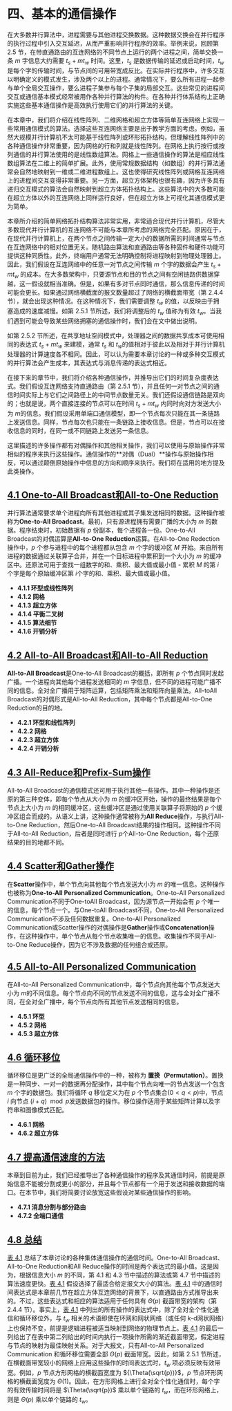 # 四、基本的通信操作

在大多数并行算法中，进程需要与其他进程交换数据。这种数据交换会在并行程序的执行过程中引入交互延迟，从而严重影响并行程序的效率。举例来说，回顾第 2.5 节，在带直通路由的互连网络的不同节点上运行的两个进程之间，简单交换一条 $m$ 字信息大约需要 $t_s+mt_w$ 时间。这里，$t_s$ 是数据传输的延迟或启动时间，$t_w$​ 是每个字的传输时间，与节点间的可用带宽成反比。在实际并行程序中，许多交互以明确定义的模式发生，涉及两个以上的进程。通常情况下，要么所有进程一起参与单个全局交互操作，要么进程子集参与每个子集的局部交互。这些常见的进程间交互或通信基本模式经常被用作各种并行算法的构件。在各种并行体系结构上正确实施这些基本通信操作是高效执行使用它们的并行算法的关键。

在本章中，我们将介绍在线性阵列、二维网格和超立方体等简单互连网络上实现一些常用通信模式的算法。选择这些互连网络主要是出于教学方面的考虑。例如，虽然大规模并行计算机不太可能基于线性阵列或环形拓扑结构，但理解线性阵列中的各种通信操作非常重要，因为网格的行和列就是线性阵列。在网格上执行按行或按列通信的并行算法使用的是线性数组算法。网格上一些通信操作的算法是相应线性数组算法在二维上的简单扩展。此外，使用常规数据结构（如数组）的并行算法通常会自然地映射到一维或二维进程数组上。这也使得研究线性阵列或网格互连网络上的进程间交互变得非常重要。另一方面，超立方体架构也很有趣，因为许多具有递归交互模式的算法会自然映射到超立方体拓扑结构上。这些算法中的大多数可能在超立方体以外的互连网络上同样运行良好，但在超立方体上可视化其通信模式更为简单。

本章所介绍的简单网络拓扑结构算法非常实用，非常适合现代并行计算机，尽管大多数现代并行计算机的互连网络不可能与本章所考虑的网络完全匹配。原因在于，在现代并行计算机上，在两个节点之间传输一定大小的数据所需的时间通常与节点在互连网络中的相对位置无关。随机路由算法和直通路由等各种固件和硬件功能可提供这种同质性。此外，终端用户通常无法明确控制将进程映射到物理处理器上。因此，我们假设在互连网络中的任意一对节点之间传输 $m$ 个字的数据会产生 $t_s+mt_w$ 的成本。在大多数架构中，只要源节点和目的节点之间有空闲链路供数据穿越，这一假设就相当准确。但是，如果有多对节点同时通信，那么信息传递的时间可能会更长。如果通过网络横截面的报文数量超过了网络的横截面带宽（第 2.4.4 节），就会出现这种情况。在这种情况下，我们需要调整 $t_w$ 的值，以反映由于拥塞造成的速度减慢。如第 2.5.1 节所述，我们将调整后的 $t_w$ 值称为有效 $t_w$​。当我们遇到可能会导致某些网络拥塞的通信操作时，我们会在文中做出说明。

如第 2.5.2 节所述，在共享地址空间模式中，处理器之间的数据共享成本可使用相同的表达式 $t_s+mt_w$ 来建模，通常 $t_s$ 和 $t_w$​ 的值相对于彼此以及相对于并行计算机处理器的计算速度各不相同。因此，可以认为需要本章讨论的一种或多种交互模式的并行算法会产生成本，其表达式与消息传递的表达式相近。

在接下来的章节中，我们将介绍各种通信操作，并推导出它们的时间复杂度表达式。我们假设互连网络支持直通路由（第 2.5.1 节），并且任何一对节点之间的通信时间实际上与它们之间路径上的中间节点数量无关。我们还假设通信链路是双向的；也就是说，两个直接连接的节点可以在时间 $t_s+mt_w$ 内同时向对方发送大小为 $m$​ 的信息。我们假设采用单端口通信模型，即一个节点每次只能在其一条链路上发送信息。同样，节点每次也只能在一条链路上接收信息。但是，节点可以在接收信息的同时，在同一或不同链路上发送另一条信息。

这里描述的许多操作都有对偶操作和其他相关操作，我们可以使用与原始操作非常相似的程序来执行这些操作。通信操作的**对偶（Dual）**操作与原始操作相反，可以通过颠倒原始操作中信息的方向和顺序来执行。我们将在适用的地方提及此类操作。

## [4.1 One-to-All Broadcast和All-to-One Reduction](./4.1%20One-to-All%20Broadcast%20and%20All-to-One%20Reduction.md)

并行算法通常要求单个进程向所有其他进程或其子集发送相同的数据。这种操作被称为**One-to-All Broadcast**。最初，只有源进程拥有需要广播的大小为 $m$ 的数据。程序结束时，初始数据有 $p$ 份副本，每个进程各一份。One-to-All Broadcast的对偶运算是**All-to-One Reduction**运算。在All-to-One Redection操作中，$p$ 个参与进程中的每个进程都从包含 $m$ 个字的缓冲区 $M$ 开始。来自所有进程的数据通过关联算子合并，并在一个目标进程中累积到一个大小为 $m$ 的缓冲区中。还原法可用于查找一组数字的和、乘积、最大值或最小值 - 累积 $M$ 的第 $i$ 个字是每个原始缓冲区第 $i$​ 个字的和、乘积、最大值或最小值。

- **4.1.1 环型或线性阵列**
- **4.1.2 网格**
- **4.1.3 超立方体**
- **4.1.4 平衡二叉树**
- **4.1.5 算法细节**
- **4.1.6 开销分析**

## [4.2 All-to-All Broadcast和All-to-All Reduction](./4.2%20All-to-All%20Broadcast%20and%20Reduction.md)

**All-to-All Broadcast**是One-to-All Broadcast的概括，即所有 $p$ 个节点同时发起广播。一个进程向其他每个进程发送相同的 $m$ 字信息，但不同的进程可能广播不同的信息。全对全广播用于矩阵运算，包括矩阵乘法和矩阵向量乘法。All-toAll Broadcast的对偶形式是All-to-All Reduction，其中每个节点都是All-to-One Reduction的目的地。

- **4.2.1 环型和线性阵列**
- **4.2.2 网格**
- **4.2.3 超立方体**
- **4.2.4 开销分析**


## [4.3 All-Reduce和Prefix-Sum操作](./4.3%20All-Reduce%20and%20Prefix-Sum%20Operations.md)

All-to-All Broadcast的通信模式还可用于执行其他一些操作。其中一种操作是还原的第三种变体，即每个节点从大小为 $m$ 的缓冲区开始，操作的最终结果是每个节点上大小为 $m$ 的相同缓冲区，这些缓冲区是通过使用关联算子将原始的 $p$ 个缓冲区组合而成的。从语义上讲，这种操作通常被称为**All Reduce**操作，与执行All-to-One Reduction，然后One-to-All Broadcast结果的操作相同。这种操作不同于All-to-All Reduction，后者是同时进行 $p$​ 个All-to-One Reduction，每个还原结果的目的地都不同。

## [4.4 Scatter和Gather操作](./4.4%20Scatter%20and%20Gather.md)

在**Scatter**操作中，单个节点向其他每个节点发送大小为 $m$ 的唯一信息。这种操作也被称为**One-to-All Personalized Communication**。One-to-All Personalized Communication不同于One-toAll Broadcast，因为源节点一开始会有 $p$ 个唯一的信息，每个节点一个。与One-toAll Broadcast不同，One-to-All Personalized Communication不涉及任何数据重复。One-to-All Personalized Communication或Scatter操作的对偶操作是**Gather**操作或**Concatenation**操作，在这种操作中，单个节点从每个节点收集唯一的信息。收集操作不同于All-to-One Reduce操作，因为它不涉及数据的任何组合或还原。

## [4.5 All-to-All Personalized Communication](./4.5%20All-to-All%20Personalized%20Communication.md)

在All-to-All Personalized Communication中，每个节点向其他每个节点发送大小为 $m$​ 的不同信息。每个节点向不同的节点发送不同的信息，这与全对全广播不同，在全对全广播中，每个节点向所有其他节点发送相同的信息。

- **4.5.1 环型**
- **4.5.2 网格**
- **4.5.3 超立方体**

## [4.6 循环移位](./4.6%20Circular%20Shift.md)

循环移位是更广泛的全局通信操作中的一种，被称为 **置换（Permutation）**。置换是一种同步、一对一的数据再分配操作，其中每个节点向唯一的节点发送一个包含 $m$ 个字的数据包。我们将循环 $q$ 移位定义为在 $p$ 个节点集合$(0<q<p)$中，节点 $i$ 向节点 ${(i + q) \mod p}$​ 发送数据包的操作。移位操作适用于某些矩阵计算以及字符串和图像模式匹配。

- **4.6.1 网格**
- **4.6.2 超立方体**

## [4.7 提高通信速度的方法](./4.7%20Improving%20the%20Speed%20of%20Some%20Communication%20Operations.md)

本章到目前为止，我们已经推导出了各种通信操作的程序及其通信时间，前提是原始信息不能被分割成更小的部分，并且每个节点都有一个用于发送和接收数据的端口。在本节中，我们将简要讨论放宽这些假设对某些通信操作的影响。

- **4.7.1 消息分割与部分路由**
- **4.7.2 全端口通信**

## [4.8 总结](./4.8%20Summary.md)

[表 4.1](#table4.1) 总结了本章讨论的各种集体通信操作的通信时间。One-to-All Broadcast、All-to-One Reduction和All Reduce操作的时间是两个表达式的最小值。这是因为，根据信息大小 $m$ 的不同，第 4.1 和 4.3 节中描述的算法或第 4.7 节中描述的算法速度更快。[表 4.1](#table4.1) 假设选择了最适合给定报文大小的算法。[表 4.1](#table4.1) 中的通信时间表达式是本章前几节在超立方体互连网络的背景下，以直通路由方式推导出来的。不过，这些表达式和相应的算法适用于任何具有 $\Theta(p)$ 截面带宽的架构（第 2.4.4 节）。事实上，[表 4.1](#table4.1) 中列出的所有操作的表达式中，除了全对全个性化通信和循环移位外，与 $t_w$ 相关的术语即使在环网和网状网络（或任何 k-d网状网络）上也保持不变，前提是逻辑进程被适当映射到网络的物理节点上。[表 4.1](#table4.1) 的最后一列给出了在表中第二列给出的时间内执行一项操作所需的渐近截面带宽，假定进程与节点的映射为最佳映射关系。对于大报文，只有All-to-All Personalized Communication 和循环移位需要全部 $\Theta(p)$ 截面带宽。因此，如第 2.5.1 节所述，在横截面带宽较小的网络上应用这些操作的时间表达式时，$t_w$ 项必须反映有效带宽。例如，$p$ 节点方形网格的横截面宽度为 ${\Theta(\sqrt{p})}$，$p$ 节点环形网格的横截面宽度为 $\Theta(1)$。因此，在方形网格上进行全对全个性化通信时，每个字的有效传输时间将是 $\Theta(\sqrt{p})$ 乘以单个链路的 $t_w$，而在环形网络上，则是 $\Theta(p)$ 乘以单个链路的 $t_w$。
